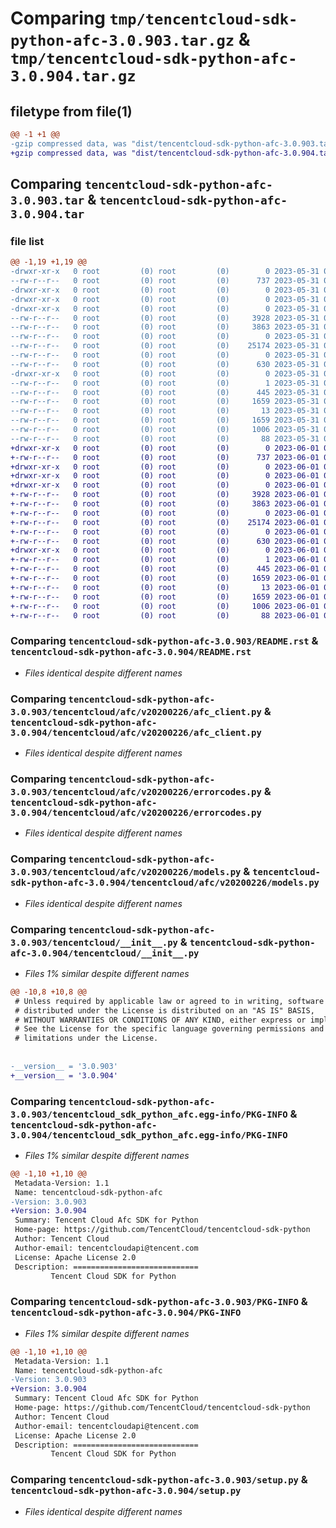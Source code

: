 # Comparing `tmp/tencentcloud-sdk-python-afc-3.0.903.tar.gz` & `tmp/tencentcloud-sdk-python-afc-3.0.904.tar.gz`

## filetype from file(1)

```diff
@@ -1 +1 @@
-gzip compressed data, was "dist/tencentcloud-sdk-python-afc-3.0.903.tar", last modified: Wed May 31 02:00:12 2023, max compression
+gzip compressed data, was "dist/tencentcloud-sdk-python-afc-3.0.904.tar", last modified: Thu Jun  1 02:24:27 2023, max compression
```

## Comparing `tencentcloud-sdk-python-afc-3.0.903.tar` & `tencentcloud-sdk-python-afc-3.0.904.tar`

### file list

```diff
@@ -1,19 +1,19 @@
-drwxr-xr-x   0 root         (0) root         (0)        0 2023-05-31 02:00:12.000000 tencentcloud-sdk-python-afc-3.0.903/
--rw-r--r--   0 root         (0) root         (0)      737 2023-05-31 02:00:12.000000 tencentcloud-sdk-python-afc-3.0.903/README.rst
-drwxr-xr-x   0 root         (0) root         (0)        0 2023-05-31 02:00:12.000000 tencentcloud-sdk-python-afc-3.0.903/tencentcloud/
-drwxr-xr-x   0 root         (0) root         (0)        0 2023-05-31 02:00:12.000000 tencentcloud-sdk-python-afc-3.0.903/tencentcloud/afc/
-drwxr-xr-x   0 root         (0) root         (0)        0 2023-05-31 02:00:12.000000 tencentcloud-sdk-python-afc-3.0.903/tencentcloud/afc/v20200226/
--rw-r--r--   0 root         (0) root         (0)     3928 2023-05-31 02:00:12.000000 tencentcloud-sdk-python-afc-3.0.903/tencentcloud/afc/v20200226/afc_client.py
--rw-r--r--   0 root         (0) root         (0)     3863 2023-05-31 02:00:12.000000 tencentcloud-sdk-python-afc-3.0.903/tencentcloud/afc/v20200226/errorcodes.py
--rw-r--r--   0 root         (0) root         (0)        0 2023-05-31 02:00:12.000000 tencentcloud-sdk-python-afc-3.0.903/tencentcloud/afc/v20200226/__init__.py
--rw-r--r--   0 root         (0) root         (0)    25174 2023-05-31 02:00:12.000000 tencentcloud-sdk-python-afc-3.0.903/tencentcloud/afc/v20200226/models.py
--rw-r--r--   0 root         (0) root         (0)        0 2023-05-31 02:00:12.000000 tencentcloud-sdk-python-afc-3.0.903/tencentcloud/afc/__init__.py
--rw-r--r--   0 root         (0) root         (0)      630 2023-05-31 02:00:12.000000 tencentcloud-sdk-python-afc-3.0.903/tencentcloud/__init__.py
-drwxr-xr-x   0 root         (0) root         (0)        0 2023-05-31 02:00:12.000000 tencentcloud-sdk-python-afc-3.0.903/tencentcloud_sdk_python_afc.egg-info/
--rw-r--r--   0 root         (0) root         (0)        1 2023-05-31 02:00:12.000000 tencentcloud-sdk-python-afc-3.0.903/tencentcloud_sdk_python_afc.egg-info/dependency_links.txt
--rw-r--r--   0 root         (0) root         (0)      445 2023-05-31 02:00:12.000000 tencentcloud-sdk-python-afc-3.0.903/tencentcloud_sdk_python_afc.egg-info/SOURCES.txt
--rw-r--r--   0 root         (0) root         (0)     1659 2023-05-31 02:00:12.000000 tencentcloud-sdk-python-afc-3.0.903/tencentcloud_sdk_python_afc.egg-info/PKG-INFO
--rw-r--r--   0 root         (0) root         (0)       13 2023-05-31 02:00:12.000000 tencentcloud-sdk-python-afc-3.0.903/tencentcloud_sdk_python_afc.egg-info/top_level.txt
--rw-r--r--   0 root         (0) root         (0)     1659 2023-05-31 02:00:12.000000 tencentcloud-sdk-python-afc-3.0.903/PKG-INFO
--rw-r--r--   0 root         (0) root         (0)     1006 2023-05-31 02:00:12.000000 tencentcloud-sdk-python-afc-3.0.903/setup.py
--rw-r--r--   0 root         (0) root         (0)       88 2023-05-31 02:00:12.000000 tencentcloud-sdk-python-afc-3.0.903/setup.cfg
+drwxr-xr-x   0 root         (0) root         (0)        0 2023-06-01 02:24:27.000000 tencentcloud-sdk-python-afc-3.0.904/
+-rw-r--r--   0 root         (0) root         (0)      737 2023-06-01 02:24:27.000000 tencentcloud-sdk-python-afc-3.0.904/README.rst
+drwxr-xr-x   0 root         (0) root         (0)        0 2023-06-01 02:24:27.000000 tencentcloud-sdk-python-afc-3.0.904/tencentcloud/
+drwxr-xr-x   0 root         (0) root         (0)        0 2023-06-01 02:24:27.000000 tencentcloud-sdk-python-afc-3.0.904/tencentcloud/afc/
+drwxr-xr-x   0 root         (0) root         (0)        0 2023-06-01 02:24:27.000000 tencentcloud-sdk-python-afc-3.0.904/tencentcloud/afc/v20200226/
+-rw-r--r--   0 root         (0) root         (0)     3928 2023-06-01 02:24:27.000000 tencentcloud-sdk-python-afc-3.0.904/tencentcloud/afc/v20200226/afc_client.py
+-rw-r--r--   0 root         (0) root         (0)     3863 2023-06-01 02:24:27.000000 tencentcloud-sdk-python-afc-3.0.904/tencentcloud/afc/v20200226/errorcodes.py
+-rw-r--r--   0 root         (0) root         (0)        0 2023-06-01 02:24:27.000000 tencentcloud-sdk-python-afc-3.0.904/tencentcloud/afc/v20200226/__init__.py
+-rw-r--r--   0 root         (0) root         (0)    25174 2023-06-01 02:24:27.000000 tencentcloud-sdk-python-afc-3.0.904/tencentcloud/afc/v20200226/models.py
+-rw-r--r--   0 root         (0) root         (0)        0 2023-06-01 02:24:27.000000 tencentcloud-sdk-python-afc-3.0.904/tencentcloud/afc/__init__.py
+-rw-r--r--   0 root         (0) root         (0)      630 2023-06-01 02:24:27.000000 tencentcloud-sdk-python-afc-3.0.904/tencentcloud/__init__.py
+drwxr-xr-x   0 root         (0) root         (0)        0 2023-06-01 02:24:27.000000 tencentcloud-sdk-python-afc-3.0.904/tencentcloud_sdk_python_afc.egg-info/
+-rw-r--r--   0 root         (0) root         (0)        1 2023-06-01 02:24:27.000000 tencentcloud-sdk-python-afc-3.0.904/tencentcloud_sdk_python_afc.egg-info/dependency_links.txt
+-rw-r--r--   0 root         (0) root         (0)      445 2023-06-01 02:24:27.000000 tencentcloud-sdk-python-afc-3.0.904/tencentcloud_sdk_python_afc.egg-info/SOURCES.txt
+-rw-r--r--   0 root         (0) root         (0)     1659 2023-06-01 02:24:27.000000 tencentcloud-sdk-python-afc-3.0.904/tencentcloud_sdk_python_afc.egg-info/PKG-INFO
+-rw-r--r--   0 root         (0) root         (0)       13 2023-06-01 02:24:27.000000 tencentcloud-sdk-python-afc-3.0.904/tencentcloud_sdk_python_afc.egg-info/top_level.txt
+-rw-r--r--   0 root         (0) root         (0)     1659 2023-06-01 02:24:27.000000 tencentcloud-sdk-python-afc-3.0.904/PKG-INFO
+-rw-r--r--   0 root         (0) root         (0)     1006 2023-06-01 02:24:27.000000 tencentcloud-sdk-python-afc-3.0.904/setup.py
+-rw-r--r--   0 root         (0) root         (0)       88 2023-06-01 02:24:27.000000 tencentcloud-sdk-python-afc-3.0.904/setup.cfg
```

### Comparing `tencentcloud-sdk-python-afc-3.0.903/README.rst` & `tencentcloud-sdk-python-afc-3.0.904/README.rst`

 * *Files identical despite different names*

### Comparing `tencentcloud-sdk-python-afc-3.0.903/tencentcloud/afc/v20200226/afc_client.py` & `tencentcloud-sdk-python-afc-3.0.904/tencentcloud/afc/v20200226/afc_client.py`

 * *Files identical despite different names*

### Comparing `tencentcloud-sdk-python-afc-3.0.903/tencentcloud/afc/v20200226/errorcodes.py` & `tencentcloud-sdk-python-afc-3.0.904/tencentcloud/afc/v20200226/errorcodes.py`

 * *Files identical despite different names*

### Comparing `tencentcloud-sdk-python-afc-3.0.903/tencentcloud/afc/v20200226/models.py` & `tencentcloud-sdk-python-afc-3.0.904/tencentcloud/afc/v20200226/models.py`

 * *Files identical despite different names*

### Comparing `tencentcloud-sdk-python-afc-3.0.903/tencentcloud/__init__.py` & `tencentcloud-sdk-python-afc-3.0.904/tencentcloud/__init__.py`

 * *Files 1% similar despite different names*

```diff
@@ -10,8 +10,8 @@
 # Unless required by applicable law or agreed to in writing, software
 # distributed under the License is distributed on an "AS IS" BASIS,
 # WITHOUT WARRANTIES OR CONDITIONS OF ANY KIND, either express or implied.
 # See the License for the specific language governing permissions and
 # limitations under the License.
 
 
-__version__ = '3.0.903'
+__version__ = '3.0.904'
```

### Comparing `tencentcloud-sdk-python-afc-3.0.903/tencentcloud_sdk_python_afc.egg-info/PKG-INFO` & `tencentcloud-sdk-python-afc-3.0.904/tencentcloud_sdk_python_afc.egg-info/PKG-INFO`

 * *Files 1% similar despite different names*

```diff
@@ -1,10 +1,10 @@
 Metadata-Version: 1.1
 Name: tencentcloud-sdk-python-afc
-Version: 3.0.903
+Version: 3.0.904
 Summary: Tencent Cloud Afc SDK for Python
 Home-page: https://github.com/TencentCloud/tencentcloud-sdk-python
 Author: Tencent Cloud
 Author-email: tencentcloudapi@tencent.com
 License: Apache License 2.0
 Description: ============================
         Tencent Cloud SDK for Python
```

### Comparing `tencentcloud-sdk-python-afc-3.0.903/PKG-INFO` & `tencentcloud-sdk-python-afc-3.0.904/PKG-INFO`

 * *Files 1% similar despite different names*

```diff
@@ -1,10 +1,10 @@
 Metadata-Version: 1.1
 Name: tencentcloud-sdk-python-afc
-Version: 3.0.903
+Version: 3.0.904
 Summary: Tencent Cloud Afc SDK for Python
 Home-page: https://github.com/TencentCloud/tencentcloud-sdk-python
 Author: Tencent Cloud
 Author-email: tencentcloudapi@tencent.com
 License: Apache License 2.0
 Description: ============================
         Tencent Cloud SDK for Python
```

### Comparing `tencentcloud-sdk-python-afc-3.0.903/setup.py` & `tencentcloud-sdk-python-afc-3.0.904/setup.py`

 * *Files identical despite different names*


